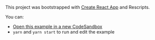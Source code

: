 This project was bootstrapped with [Create React App](https://github.com/facebook/create-react-app) and Rescripts.

You can:

- [Open this example in a new CodeSandbox](https://codesandbox.io/s/github/aidurber/react-picky/tree/master/examples/custom-list)
- `yarn` and `yarn start` to run and edit the example
